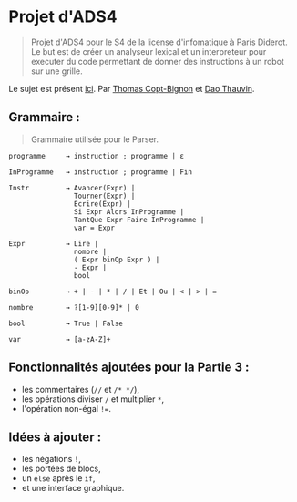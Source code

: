 # Projet d'ADS4

> Projet d'ADS4 pour le S4 de la license d'infomatique à Paris Diderot. Le but est de créer un analyseur lexical et un interpreteur pour executer du code permettant de donner des instructions à un robot sur une grille.

Le sujet est présent [ici](sujet.pdf).
Par [Thomas Copt-Bignon](https://github.com/totocptbgn) et [Dao Thauvin](https://github.com/daothauvin).

## Grammaire :
> Grammaire utilisée pour le Parser.

```
programme     → instruction ; programme | ε

InProgramme   → instruction ; programme | Fin

Instr         → Avancer(Expr) |
                Tourner(Expr) |
                Ecrire(Expr) |
                Si Expr Alors InProgramme |
                TantQue Expr Faire InProgramme |
                var = Expr

Expr          → Lire |
                nombre |
                ( Expr binOp Expr ) |
                - Expr |
                bool

binOp         → + | - | * | / | Et | Ou | < | > | =

nombre        → ?[1-9][0-9]* | 0

bool          → True | False

var           → [a-zA-Z]+
```

## Fonctionnalités ajoutées pour la Partie 3 :

- les commentaires (`//` et `/* */`),
- les opérations diviser `/` et multiplier `*`,
- l'opération non-égal `!=`.

## Idées à ajouter :

- les négations `!`,
- les portées de blocs,
- un `else` après le `if`,
- et une interface graphique.
